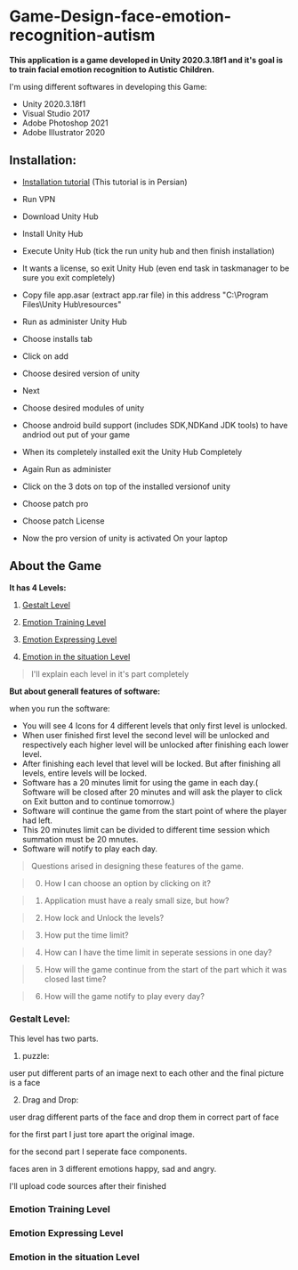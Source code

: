# Game-Design-face-emotion-recognition-autism

**This application is a game developed in Unity 2020.3.18f1 and it's goal is to train facial emotion recognition to Autistic Children.**

I'm using different softwares in developing this Game:

* Unity 2020.3.18f1
* Visual Studio 2017
* Adobe Photoshop 2021
* Adobe Illustrator 2020

## Installation:

* [Installation tutorial](https://www.aparat.com/v/aD7f4)  (This tutorial is in Persian)

* Run VPN

* Download Unity Hub

* Install Unity Hub

* Execute Unity Hub (tick the run unity hub and then finish installation)

* It wants a license, so exit Unity Hub (even end task in taskmanager to be sure you exit completely)

* Copy file app.asar (extract app.rar file) in this address "C:\Program Files\Unity Hub\resources"

* Run as administer Unity Hub

* Choose installs tab

* Click on add

* Choose desired version of unity 

* Next

* Choose desired modules of unity

* Choose android build support (includes SDK,NDKand JDK tools) to have andriod out put of your game

* When its completely installed exit the Unity Hub Completely

* Again Run as administer 

* Click on the 3 dots on top of the installed versionof unity 

* Choose patch pro

* Choose patch License

* Now the pro version of unity is activated On your laptop






## About the Game

**It has 4 Levels:**

1. [Gestalt Level](https://github.com/pootiney/Game-Design-face-emotion-recognition-autism/blob/main/README.md#gestalt-level)

2. [Emotion Training Level](https://github.com/pootiney/Game-Design-face-emotion-recognition-autism/blob/main/README.md#emotion-training-level)

3. [Emotion Expressing Level](https://github.com/pootiney/Game-Design-face-emotion-recognition-autism/blob/main/README.md#emotion-expressing-level)

4. [Emotion in the situation Level](https://github.com/pootiney/Game-Design-face-emotion-recognition-autism#emotion-in-the-situation-level)

> I'll explain each level in it's part completely

**But about generall features of software:**

when you run the software:

* You will see 4 Icons for 4 different levels that only first level is unlocked.
* When user finished first level the second level will be unlocked and respectively each higher level will be unlocked after finishing each lower level.
* After finishing each level that level will be locked. But after finishing all levels, entire levels will be locked.
* Software has a 20 minutes limit for using the game in each day.( Software will be closed after 20 minutes and will ask the player to click on Exit button and to continue tomorrow.)
* Software will continue the game from the start point of where the player had left.
* This 20 minutes limit can be divided to different time session which summation must be 20 mnutes.
* Software will notify to play each day.
> Questions arised in designing these features of the game.

>0. How I can choose an option by clicking on it?

>1. Application must have a realy small size, but how?

>2. How lock and Unlock the levels?

>3. How put the time limit?

>4. How can I have the time limit in seperate sessions in one day?

>5. How will the game continue from the start of the part which it was closed last time?

>6. How will the game notify to play every day?



### Gestalt Level:

This level has two parts.

1. puzzle:

user put different parts of an image next to each other and the final picture is a face

2. Drag and Drop:

user drag different parts of the face and drop them in correct part of face

for the first part I just tore apart the original image.

for the second part I seperate face components.

faces aren in 3 different emotions happy, sad and angry.

I'll upload code sources after their finished

### Emotion Training Level

### Emotion Expressing Level

### Emotion in the situation Level
